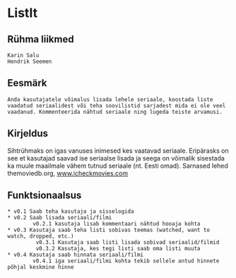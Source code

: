 # ListIt

## Rühma liikmed 

	Karin Salu
	Hendrik Seemen
	
## Eesmärk
	Anda kasutajatele võimalus lisada lehele seriaale, koostada liste vaadatud seriaalidest või teha soovilistid sarjadest mida ei ole veel vaadanud. Kommenteerida nähtud seriaale ning lugeda teiste arvamusi.

## Kirjeldus
Sihtrühmaks on igas vanuses inimesed kes vaatavad seriaale. Eripärasks on see et kasutajad saavad ise seriaalse lisada ja seega on võimalik sisestada ka muule maailmale vähem tutnud seriaale (nt. Eesti omad). Sarnased lehed themoviedb.org, www.icheckmovies.com

## Funktsionaalsus
	* v0.1 Saab teha kasutaja ja sisselogida
    * v0.2 Saab lisada seriaali/filmi
			v0.2.1 kasutaja lisab kommentaari nähtud hooaja kohta
	* v0.3 Kasutaja saab teha listi sobivas teemas (watched, want to watch, dropped, etc.)
			 v0.3.1 Kasutaja saab listi lisada sobivad seriaalid/filmid
			 v0.3.2 Kasutaja, kes tegi listi saab oma listi muuta
	* v0.4 Kasutaja saab hinnata seriaali/filmi
			v0.4.1 iga seriaali/filmi kohta tekib sellele antud hinnete põhjal keskmine hinne
	

